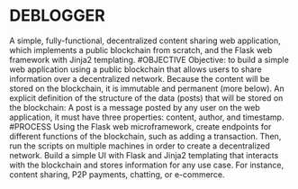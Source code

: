 # DEBLOGGER

A simple, fully-functional, decentralized content sharing web application, which implements a public blockchain from scratch, and the Flask web framework with Jinja2 templating.
#OBJECTIVE
Objective: to build a simple web application using a public blockchain that allows users to share information over a decentralized network.
Because the content will be stored on the blockchain, it is immutable and permanent (more below).
An explicit definition of the structure of the data (posts) that will be stored on the blockchain:
A post is a message posted by any user on the web application, it must have three properties: content, author, and timestamp.
#PROCESS
Using the Flask web microframework, create endpoints for different functions of the blockchain, such as adding a transaction.
Then, run the scripts on multiple machines in order to create a decentralized network.
Build a simple UI with Flask and Jinja2 templating that interacts with the blockchain and stores information for any use case.
For instance, content sharing, P2P payments, chatting, or e-commerce.
